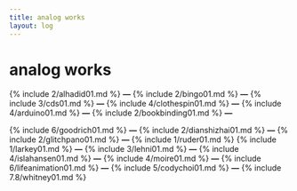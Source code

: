 ```yaml
---
title: analog works
layout: log
---
```


# <span id="title">analog works</span>

{% include 2/alhadid01.md %}
**—**
{% include 2/bingo01.md %}
**—**
{% include 3/cds01.md %}
**—**
{% include 4/clothespin01.md %}
**—**
{% include 4/arduino01.md %}
**—**
{% include 2/bookbinding01.md %}
**—**

{% include 6/goodrich01.md %}
**—**
{% include 2/dianshizhai01.md %}
**—**
{% include 2/glitchpano01.md %}
**—**
{% include 1/ruder01.md %}
{% include 1/larkey01.md %}
**—**
{% include 3/lehni01.md %}
**—**
{% include 4/islahansen01.md %}
**—**
{% include 4/moire01.md %}
**—**
{% include 6/lifeanimation01.md %}
**—**
{% include 5/codychoi01.md %}
**—**
{% include 7.8/whitney01.md %}

